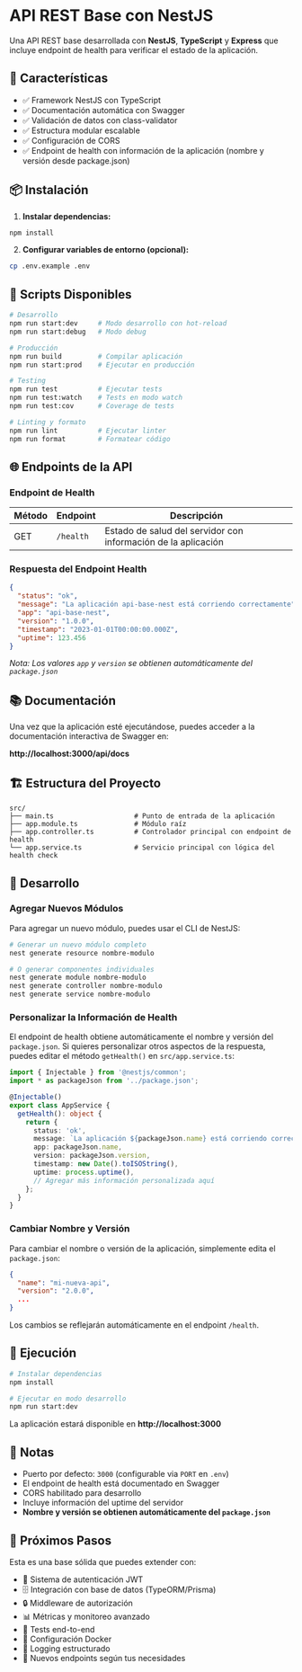 # API REST Base con NestJS

Una API REST base desarrollada con **NestJS**, **TypeScript** y **Express** que incluye endpoint de health para verificar el estado de la aplicación.

## 🚀 Características

- ✅ Framework NestJS con TypeScript
- ✅ Documentación automática con Swagger
- ✅ Validación de datos con class-validator
- ✅ Estructura modular escalable
- ✅ Configuración de CORS
- ✅ Endpoint de health con información de la aplicación (nombre y versión desde package.json)

## 📦 Instalación

1. **Instalar dependencias:**
```bash
npm install
```

2. **Configurar variables de entorno (opcional):**
```bash
cp .env.example .env
```

## 🔧 Scripts Disponibles

```bash
# Desarrollo
npm run start:dev     # Modo desarrollo con hot-reload
npm run start:debug   # Modo debug

# Producción
npm run build         # Compilar aplicación
npm run start:prod    # Ejecutar en producción

# Testing
npm run test          # Ejecutar tests
npm run test:watch    # Tests en modo watch
npm run test:cov      # Coverage de tests

# Linting y formato
npm run lint          # Ejecutar linter
npm run format        # Formatear código
```

## 🌐 Endpoints de la API

### Endpoint de Health

| Método | Endpoint | Descripción |
|--------|----------|-------------|
| GET | `/health` | Estado de salud del servidor con información de la aplicación |

### Respuesta del Endpoint Health

```json
{
  "status": "ok",
  "message": "La aplicación api-base-nest está corriendo correctamente",
  "app": "api-base-nest",
  "version": "1.0.0",
  "timestamp": "2023-01-01T00:00:00.000Z",
  "uptime": 123.456
}
```

*Nota: Los valores `app` y `version` se obtienen automáticamente del `package.json`*

## 📚 Documentación

Una vez que la aplicación esté ejecutándose, puedes acceder a la documentación interactiva de Swagger en:

**http://localhost:3000/api/docs**

## 🏗️ Estructura del Proyecto

```
src/
├── main.ts                    # Punto de entrada de la aplicación
├── app.module.ts              # Módulo raíz
├── app.controller.ts          # Controlador principal con endpoint de health
└── app.service.ts             # Servicio principal con lógica del health check
```

## 🔧 Desarrollo

### Agregar Nuevos Módulos

Para agregar un nuevo módulo, puedes usar el CLI de NestJS:

```bash
# Generar un nuevo módulo completo
nest generate resource nombre-modulo

# O generar componentes individuales
nest generate module nombre-modulo
nest generate controller nombre-modulo
nest generate service nombre-modulo
```

### Personalizar la Información de Health

El endpoint de health obtiene automáticamente el nombre y versión del `package.json`. Si quieres personalizar otros aspectos de la respuesta, puedes editar el método `getHealth()` en `src/app.service.ts`:

```typescript
import { Injectable } from '@nestjs/common';
import * as packageJson from '../package.json';

@Injectable()
export class AppService {
  getHealth(): object {
    return {
      status: 'ok',
      message: `La aplicación ${packageJson.name} está corriendo correctamente`,
      app: packageJson.name,
      version: packageJson.version,
      timestamp: new Date().toISOString(),
      uptime: process.uptime(),
      // Agregar más información personalizada aquí
    };
  }
}
```

### Cambiar Nombre y Versión

Para cambiar el nombre o versión de la aplicación, simplemente edita el `package.json`:

```json
{
  "name": "mi-nueva-api",
  "version": "2.0.0",
  ...
}
```

Los cambios se reflejarán automáticamente en el endpoint `/health`.

## 🚀 Ejecución

```bash
# Instalar dependencias
npm install

# Ejecutar en modo desarrollo
npm run start:dev
```

La aplicación estará disponible en **http://localhost:3000**

## 📝 Notas

- Puerto por defecto: `3000` (configurable via `PORT` en `.env`)
- El endpoint de health está documentado en Swagger
- CORS habilitado para desarrollo
- Incluye información del uptime del servidor
- **Nombre y versión se obtienen automáticamente del `package.json`**

## 🔄 Próximos Pasos

Esta es una base sólida que puedes extender con:

- 🔐 Sistema de autenticación JWT
- 🗄️ Integración con base de datos (TypeORM/Prisma)
- 🔒 Middleware de autorización
- 📊 Métricas y monitoreo avanzado
- 🧪 Tests end-to-end
- 🐳 Configuración Docker
- 📝 Logging estructurado
- 🚀 Nuevos endpoints según tus necesidades